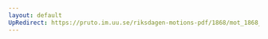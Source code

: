 ```yaml
---
layout: default
UpRedirect: https://pruto.im.uu.se/riksdagen-motions-pdf/1868/mot_1868__ak__217/mot_1868__ak__217-002.pdf
---
```

